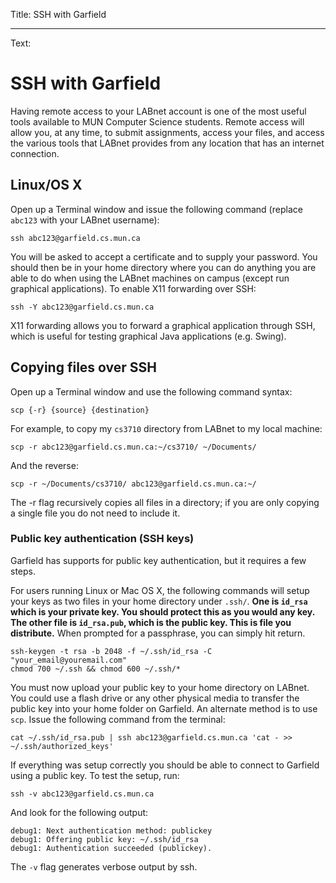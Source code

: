 Title: SSH with Garfield

----

Text: 

# SSH with Garfield

Having remote access to your LABnet account is one of the most useful tools available to MUN Computer Science students. Remote access will allow you, at any time, to submit assignments, access your files, and access the various tools that LABnet provides from any location that has an internet connection.

## Linux/OS X

Open up a Terminal window and issue the following command (replace `abc123` with your LABnet username):

```
ssh abc123@garfield.cs.mun.ca
```

You will be asked to accept a certificate and to supply your password. You should then be in your home directory where you can do anything you are able to do when using the LABnet machines on campus (except run graphical applications). To enable X11 forwarding over SSH:

```
ssh -Y abc123@garfield.cs.mun.ca
```

X11 forwarding allows you to forward a graphical application through SSH, which is useful for testing graphical Java applications (e.g. Swing).

## Copying files over SSH

Open up a Terminal window and use the following command syntax:

```
scp {-r} {source} {destination}
```

For example, to copy my `cs3710` directory from LABnet to my local machine:

```
scp -r abc123@garfield.cs.mun.ca:~/cs3710/ ~/Documents/
```

And the reverse:

```
scp -r ~/Documents/cs3710/ abc123@garfield.cs.mun.ca:~/
```

The -r flag recursively copies all files in a directory; if you are only copying a single file you do not need to include it.

### Public key authentication (SSH keys)

Garfield has supports for public key authentication, but it requires a few steps.

For users running Linux or Mac OS X, the following commands will setup your keys as two files in your home directory under `.ssh/`. **One is `id_rsa` which is your private key. You should protect this as you would any key. The other file is `id_rsa.pub`, which is the public key. This is file you distribute.** When prompted for a passphrase, you can simply hit return.

```
ssh-keygen -t rsa -b 2048 -f ~/.ssh/id_rsa -C "your_email@youremail.com"
chmod 700 ~/.ssh && chmod 600 ~/.ssh/*
```

You must now upload your public key to your home directory on LABnet. You could use a flash drive or any other physical media to transfer the public key into your home folder on Garfield. An alternate method is to use `scp`. Issue the following command from the terminal:

```
cat ~/.ssh/id_rsa.pub | ssh abc123@garfield.cs.mun.ca 'cat - >> ~/.ssh/authorized_keys'
```

If everything was setup correctly you should be able to connect to Garfield using a public key. To test the setup, run:

```
ssh -v abc123@garfield.cs.mun.ca
```

And look for the following output:

```
debug1: Next authentication method: publickey
debug1: Offering public key: ~/.ssh/id_rsa
debug1: Authentication succeeded (publickey).
```

The `-v` flag generates verbose output by ssh.
